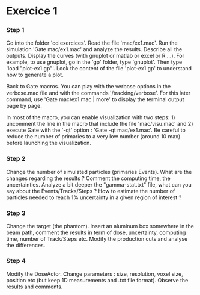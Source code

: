 # Exercice 1


### Step 1
 
Go into the folder 'cd exercices'. Read the file 'mac/ex1.mac'. Run the simulation 'Gate mac/ex1.mac' and analyze the results. Describe all the outputs. Display the curves (with gnuplot or matlab or excel or R ...). For example, to use gnuplot, go in the 'gp' folder, type 'gnuplot'. Then type 'load "plot-ex1.gp"'. Look the content of the file 'plot-ex1.gp' to understand how to generate a plot.

Back to Gate macros. You can play with the verbose options in the verbose.mac file and with the commands '/tracking/verbose'. For this later command, use 'Gate mac/ex1.mac | more' to display the terminal output page by page.

In most of the macro, you can enable visualization with two steps: 1) uncomment the line in the macro that include the file 'mac/visu.mac' and 2) execute Gate with the '-qt' option : 'Gate -qt mac/ex1.mac'. Be careful to reduce the number of primaries to a very low number (around 10 max) before launching the visualization.

### Step 2

Change the number of simulated particles (primaries Events). What are the changes regarding the results ? Comment the computing time, the uncertainties. Analyze a bit deeper the "gamma-stat.txt" file, what can you say about the Events/Tracks/Steps ? How to estimate the number of particles needed to reach 1% uncertainty in a given region of interest ?

### Step 3

Change the target (the phantom). Insert an aluminum box somewhere in the beam path, comment the results in term of dose, uncertainty, computing time, number of Track/Steps etc. Modify the production cuts and analyse the differences.

### Step 4

Modify the DoseActor. Change parameters : size, resolution, voxel size, position etc (but keep 1D measurements and .txt file format). Observe the results and comments.

